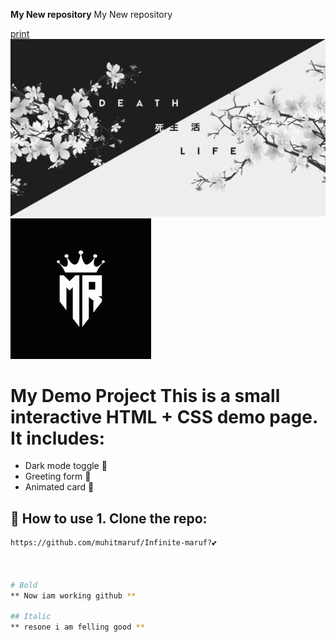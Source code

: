 **My New repository**
My New repository

[print](https://github.com/muhitmaruf/Infinite-maruf)
![My Photo](wallpaperflare.com_wallpaper.jpg)
![Logo](000000007.png)


# My Demo Project This is a small interactive HTML + CSS demo page. It includes:
 - Dark mode toggle 🌙
  - Greeting form 👋
   - Animated card 🎴 
   ## 🚀 How to use 1. Clone the repo: 
   ```bash git clone 
   https://github.com/muhitmaruf/Infinite-maruf?💕



# Bold
** Now iam working github **

## Italic
** resone i am felling good **

